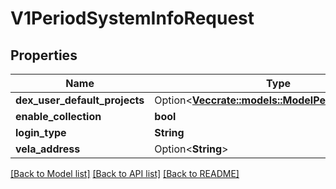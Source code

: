 # V1PeriodSystemInfoRequest

## Properties

Name | Type | Description | Notes
------------ | ------------- | ------------- | -------------
**dex_user_default_projects** | Option<[**Vec<crate::models::ModelPeriodProjectRef>**](model.ProjectRef.md)> |  | [optional]
**enable_collection** | **bool** |  | 
**login_type** | **String** |  | 
**vela_address** | Option<**String**> |  | [optional]

[[Back to Model list]](../README.md#documentation-for-models) [[Back to API list]](../README.md#documentation-for-api-endpoints) [[Back to README]](../README.md)


